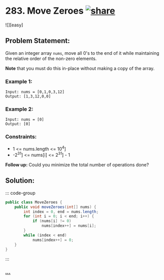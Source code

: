 # 283. Move Zeroes [![share]](https://leetcode.com/problems/move-zeroes/)

![][easy]

## Problem Statement:

Given an integer array `nums`, move all 0's to the end of it while maintaining the relative order of the non-zero elements.

**Note** that you must do this in-place without making a copy of the array.

### Example 1:

```
Input: nums = [0,1,0,3,12]
Output: [1,3,12,0,0]
```

### Example 2:

```
Input: nums = [0]
Output: [0]
```

### Constraints:

- 1 <= nums.length <= 10<sup>4</sup>]
- -2<sup>31</sup>] <= nums[i] <= 2<sup>31</sup>] - 1

**Follow up:** Could you minimize the total number of operations done?

## Solution:

::: code-group

```java
public class MoveZeroes {
    public void moveZeroes(int[] nums) {
        int index = 0, end = nums.length;
        for (int i = 0; i < end; i++) {
            if (nums[i] != 0)
                nums[index++] = nums[i];
        }
        while (index < end)
            nums[index++] = 0;
    }
}
```

:::

### [_..._](#)

```

```

<!----------------------------------{ link }--------------------------------->

[share]: https://img.icons8.com/external-anggara-blue-anggara-putra/20/000000/external-share-user-interface-basic-anggara-blue-anggara-putra-2.png
[medium]: https://img.shields.io/badge/Difficulty-Medium-yellow.svg
